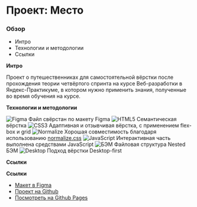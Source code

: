 # Проект: Место

### Обзор

- Интро
- Технологии и методологии
- Ссылки

**Интро**

Проект о путешественниках для самостоятельной вёрстки после прохождения теории четвёртого спринта на курсе Веб-разработки в Яндекс-Практикуме, в котором нужно применить знания, полученные во время обучения на курсе.

**Технологии и методологии**

![Figma](https://i.postimg.cc/RFM4dcwP/figma.png) Файл свёрстан по макету Figma
![HTML5](https://i.postimg.cc/xCtY4cR9/html.png) Семантическая вёрстка
![CSS3](https://i.postimg.cc/CKCwbvnB/css.png) Адаптивная и отзывчивая вёрстка, с применением flex-box и grid
![Normalize](https://i.postimg.cc/vTTMFbqf/normalize.png) Хорошая совместимость благодаря использованию [normalize.css](https://github.com/necolas/normalize.css/)
![JavaScript](https://i.postimg.cc/VL7gk175/js.png) Интерактивная часть выполнена средствами JavaScript
![БЭМ](https://i.postimg.cc/jjYswV2Y/bem.png) Файловая структура Nested БЭМ
![Desktop](https://i.postimg.cc/zfNymHnh/monitor.png) Подход вёрстки Desktop-first

**Ссылки**

**Ссылки**

- [Макет в Figma](https://www.figma.com/file/2cn9N9jSkmxD84oJik7xL7/JavaScript.-Sprint-4?node-id=0%3A1)
- [Проект на Github](https://github.com/ivan-lev/mesto)
- [Посмотреть на Github Pages](https://ivan-lev.github.io/mesto/)
